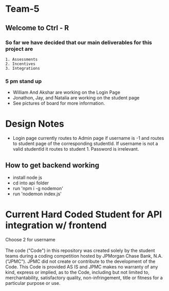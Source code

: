 # Team-5

## Welcome to Ctrl - R

### So far we have decided that our main deliverables for this project are

    1. Assessments
    2. Incentives
    3. Integrations

### 5 pm stand up

- William And Akshar are working on the Login Page
- Jonathon, Jay, and Natalia are working on the student page
- See pictures of board for more information.

# Design Notes

- Login page currently routes to Admin page if username is -1 and routes to student page of the corresponding studentId. If username is not a valid studentId it routes to student 1. Password is irrelevant.

## How to get backend working

- install node js
- cd into api folder
- run 'npm i -g nodemon'
- run 'nodemon index.js'

# Current Hard Coded Student for API integration w/ frontend

Choose 2 for username
 <br /> <br /> The code ("Code") in this repository was created solely by the student teams during a coding competition hosted by JPMorgan Chase Bank, N.A. ("JPMC"). JPMC did not create or contribute to the development of the Code. This Code is provided AS IS and JPMC makes no warranty of any kind, express or implied, as to the Code, including but not limited to, merchantability, satisfactory quality, non-infringement, title or fitness for a particular purpose or use.